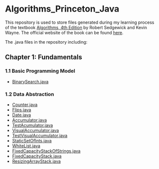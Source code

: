 # Algorithms_Princeton_Java

This repository is used to store files generated during my learning process of the textbook <a href = "http://amzn.to/13VNJi7">Algorithms, 4th Edition</a> by Robert Sedgewick and Kevin Wayne. The official website of the book can be found <a href = "https://algs4.cs.princeton.edu/home/">here</a>.

The .java files in the repository including:


## Chapter 1: Fundamentals


### 1.1 Basic Programming Model
 - [BinarySearch.java](https://github.com/ShijiZ/Algorithms_Princeton_Java/blob/master/src/BinarySearch.java)

### 1.2 Data Abstraction
 - [Counter.java](https://github.com/ShijiZ/Algorithms_Princeton_Java/blob/master/src/Counter.java)
 - [Flips.java](https://github.com/ShijiZ/Algorithms_Princeton_Java/blob/master/src/Flips.java)
 - [Date.java](https://github.com/ShijiZ/Algorithms_Princeton_Java/blob/master/src/Date.java)
 - [Accumulator.java](https://github.com/ShijiZ/Algorithms_Princeton_Java/blob/master/src/Accumulator.java)
 - [TestAcumulator.java](https://github.com/ShijiZ/Algorithms_Princeton_Java/blob/master/src/TestAccumulator.java)
 - [VisualAccumulator.java](https://github.com/ShijiZ/Algorithms_Princeton_Java/blob/master/src/VisualAccumulator.java)
 - [TestVisualAccumulator.java](https://github.com/ShijiZ/Algorithms_Princeton_Java/blob/master/src/TestVisualAccumulator.java)
 - [StaticSetOfInts.java](https://github.com/ShijiZ/Algorithms_Princeton_Java/blob/master/src/StaticSetOfInts.java)
 - [WhiteList.java](https://github.com/ShijiZ/Algorithms_Princeton_Java/blob/master/src/WhiteList.java)
 - [FixedCapacityStackOfStrings.java](https://github.com/ShijiZ/Algorithms_Princeton_Java/blob/master/src/FixedCapacityStackOfStrings.java)
 - [FixedCapacityStack.java](https://github.com/ShijiZ/Algorithms_Princeton_Java/blob/master/src/FixedCapacityStack.java)
 - [ResizingArrayStack.java](https://github.com/ShijiZ/Algorithms_Princeton_Java/blob/master/src/ResizingArrayStack.java)
